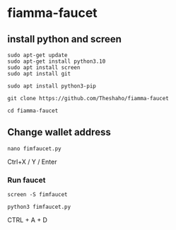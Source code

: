 # fiamma-faucet
## install python and screen
```
sudo apt-get update
sudo apt-get install python3.10
sudo apt install screen
sudo apt install git
```
```
sudo apt install python3-pip
```
```
git clone https://github.com/Theshaho/fiamma-faucet
```
```
cd fiamma-faucet
```
## Change wallet address
```
nano fimfaucet.py
```
Ctrl+X / Y / Enter

### Run faucet
```
screen -S fimfaucet
```
```
python3 fimfaucet.py
```
CTRL + A + D
